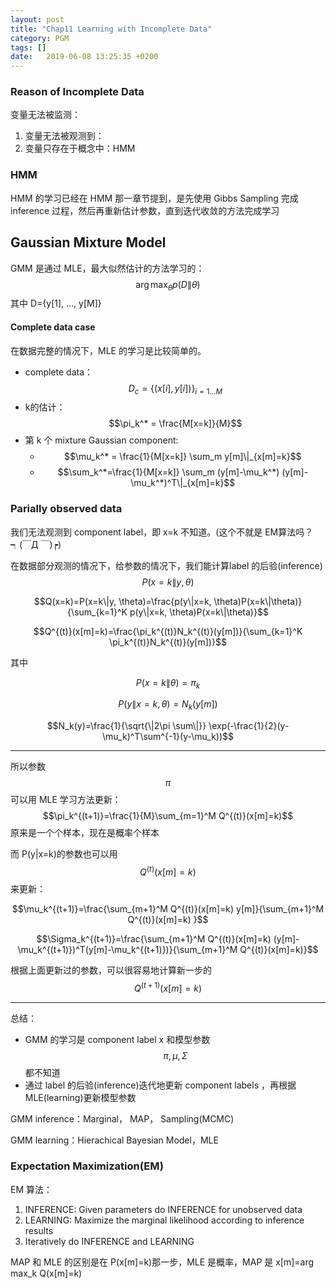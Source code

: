```yaml
---
layout: post
title: "Chap11 Learning with Incomplete Data"
category: PGM
tags: []
date:   2019-06-08 13:25:35 +0200
---
```


### Reason of Incomplete Data

变量无法被监测：

1. 变量无法被观测到：
2. 变量只存在于概念中：HMM

### HMM

HMM 的学习已经在 HMM 那一章节提到，是先使用 Gibbs Sampling 完成 inference 过程，然后再重新估计参数，直到迭代收敛的方法完成学习

## Gaussian Mixture Model

GMM 是通过 MLE，最大似然估计的方法学习的：$$\arg \max_\theta p(D\|\theta)$$其中 D={y[1], …, y[M]}

#### Complete data case

在数据完整的情况下，MLE 的学习是比较简单的。

- complete data：$$D_c=\{(x[i], y[i])\}_{i=1…M}$$ 
- k的估计：$$\pi_k^* = \frac{M[x=k]}{M}$$
- 第 k 个 mixture Gaussian component:
  - $$\mu_k^* = \frac{1}{M[x=k]} \sum_m y[m]\|_{x[m]=k}$$
  - $$\sum_k^*=\frac{1}{M[x=k]} \sum_m (y[m]-\mu_k^*) (y[m]-\mu_k^*)^T\|_{x[m]=k}$$

### Parially observed data

我们无法观测到 component label，即 x=k 不知道。(这个不就是 EM算法吗？┑(￣Д ￣)┍)

在数据部分观测的情况下，给参数的情况下，我们能计算label 的后验(inference) $$P(x=k\|y, \theta)$$

$$Q(x=k)=P(x=k\|y, \theta)=\frac{p(y\|x=k, \theta)P(x=k\|\theta)}{\sum_{k=1}^K p(y\|x=k, \theta)P(x=k\|\theta)}$$

$$Q^{(t)}(x[m]=k)=\frac{\pi_k^{(t)}N_k^{(t)}(y[m])}{\sum_{k=1}^K \pi_k^{(t)}N_k^{(t)}(y[m])}$$ 

其中

$$P(x=k\|\theta)=\pi_k$$

$$P(y\|x=k, \theta)=N_k(y[m])$$ 

$$N_k(y)=\frac{1}{\sqrt{\|2\pi \sum\|}} \exp(-\frac{1}{2}(y-\mu_k)^T\sum^{-1}(y-\mu_k))$$

------

所以参数$$\pi$$可以用 MLE 学习方法更新：$$\pi_k^{(t+1)}=\frac{1}{M}\sum_{m=1}^M Q^{(t)}(x[m]=k)$$ 原来是一个个样本，现在是概率个样本

而 P(y\|x=k)的参数也可以用 $$Q^{(t)}(x[m]=k)$$来更新：

$$\mu_k^{(t+1)}=\frac{\sum_{m+1}^M Q^{(t)}(x[m]=k) y[m]}{\sum_{m+1}^M Q^{(t)}(x[m]=k) }$$

$$\Sigma_k^{(t+1)}=\frac{\sum_{m+1}^M Q^{(t)}(x[m]=k) (y[m]-\mu_k^{(t+1)})^T(y[m]-\mu_k^{(t+1)})}{\sum_{m+1}^M Q^{(t)}(x[m]=k)}$$ 

根据上面更新过的参数，可以很容易地计算新一步的$$Q^{(t+1)}(x[m]=k)$$ 

------

总结：

- GMM 的学习是 component label x 和模型参数$$\pi, \mu, \Sigma$$都不知道
- 通过 label 的后验(inference)迭代地更新 component labels ，再根据 MLE(learning)更新模型参数

GMM inference：Marginal， MAP， Sampling(MCMC)

GMM learning：Hierachical Bayesian Model，MLE

### Expectation Maximization(EM)

EM 算法：

1. INFERENCE: Given parameters do INFERENCE for unobserved data
2. LEARNING: Maximize the marginal likelihood according to inference results
3. Iteratively do INFERENCE and LEARNING

MAP 和 MLE 的区别是在 P(x[m]=k)那一步，MLE 是概率，MAP 是 x[m]=arg max_k Q(x[m]=k) 

